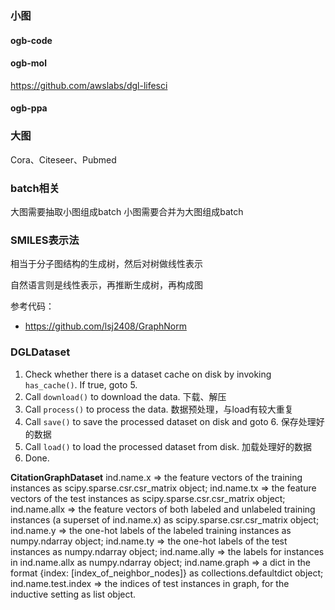 
### 小图
#### ogb-code

#### ogb-mol
https://github.com/awslabs/dgl-lifesci

#### ogb-ppa

### 大图
Cora、Citeseer、Pubmed

### batch相关
大图需要抽取小图组成batch
小图需要合并为大图组成batch

### SMILES表示法
相当于分子图结构的生成树，然后对树做线性表示

自然语言则是线性表示，再推断生成树，再构成图

参考代码：
- https://github.com/lsj2408/GraphNorm

### DGLDataset
1. Check whether there is a dataset cache on disk by invoking ``has_cache()``. If true, goto 5.
2. Call ``download()`` to download the data. 下载、解压
3. Call ``process()`` to process the data. 数据预处理，与load有较大重复
4. Call ``save()`` to save the processed dataset on disk and goto 6. 保存处理好的数据
5. Call ``load()`` to load the processed dataset from disk. 加载处理好的数据
6. Done.

**CitationGraphDataset**
ind.name.x => the feature vectors of the training instances as scipy.sparse.csr.csr_matrix object;
ind.name.tx => the feature vectors of the test instances as scipy.sparse.csr.csr_matrix object;
ind.name.allx => the feature vectors of both labeled and unlabeled training instances
    (a superset of ind.name.x) as scipy.sparse.csr.csr_matrix object;
ind.name.y => the one-hot labels of the labeled training instances as numpy.ndarray object;
ind.name.ty => the one-hot labels of the test instances as numpy.ndarray object;
ind.name.ally => the labels for instances in ind.name.allx as numpy.ndarray object;
ind.name.graph => a dict in the format {index: [index_of_neighbor_nodes]} as collections.defaultdict object;
ind.name.test.index => the indices of test instances in graph, for the inductive setting as list object.
